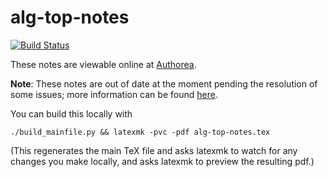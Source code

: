 alg-top-notes
=============

[![Build Status](https://travis-ci.org/silky/alg-top-notes.svg?branch=master)](https://travis-ci.org/silky/alg-top-notes)

These notes are viewable online at [Authorea](https://authorea.com/users/7271).

**Note**: These notes are out of date at the moment pending the resolution of
some issues; more information can be found [here](https://github.com/OpenScienceWorkshops/OpenScienceWorkshops.github.io/issues/50).

You can build this locally with

    ./build_mainfile.py && latexmk -pvc -pdf alg-top-notes.tex

(This regenerates the main TeX file and asks latexmk to watch for any changes
 you make locally, and asks latexmk to preview the resulting pdf.)
